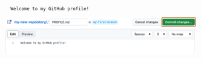  ```
   Welcome to my GitHub profile!
   ```
<img alt="profile.md file screenshot" src="/images/my-profile-file.png"/>
